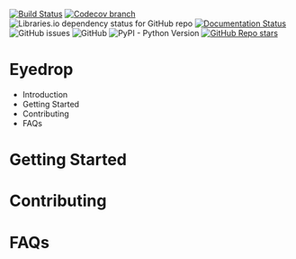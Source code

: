 [![Build Status](https://travis-ci.com/lumikapp/eyedrop.svg?branch=main)](https://travis-ci.com/lumikapp/eyedrop)
[![Codecov branch](https://img.shields.io/codecov/c/github/lumikapp/eyedrop/main?token=CIF3W72LTV)](https://codecov.io/gh/lumikapp/eyedrop/branch/main)
![Libraries.io dependency status for GitHub repo](https://img.shields.io/librariesio/github/lumikapp/eyedrop)
[![Documentation Status](https://readthedocs.org/projects/eyedrop/badge/?version=latest)](https://eyedrop.readthedocs.io/en/latest/?badge=latest)
![GitHub issues](https://img.shields.io/github/issues/lumikapp/eyedrop)
![GitHub](https://img.shields.io/github/license/lumikapp/eyedrop)
![PyPI - Python Version](https://img.shields.io/pypi/pyversions/eyedrop)
[![GitHub Repo stars](https://img.shields.io/github/stars/lumikapp/eyedrop)](https://github.com/lumikapp/eyedrop/stargazers)

# Eyedrop

- Introduction
- Getting Started
- Contributing
- FAQs

# Getting Started

# Contributing

# FAQs
